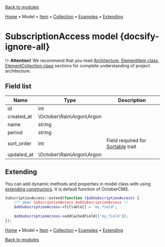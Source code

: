 [Back to modules](modules/home.md)

[Home](modules/subscription-period/home.md)
• Model
• [Item](modules/subscription-period/item/item.md)
• [Collection](modules/subscription-period/collection/collection.md)
• [Examples](modules/subscription-period/examples/examples.md)
• [Extending](modules/subscription-period/extending/extending.md)

# SubscriptionAccess model {docsify-ignore-all}

!> **Attention!**  We recommend that you read [Architecture](architecture/architecture), [ElementItem class](architecture/item-class/item-class.md),
[ElementCollection class](architecture/collection-class/collection-class.md) sections for complete understanding of  project architecture.

## Field list

|  Name | Type | Description |
|-------|------|--------|
|id|int|
|created_at|\October\Rain\Argon\Argon|
|name|string|
|period|string|
|sort_order|int|Field required for [Sortable](https://octobercms.com/docs/database/traits#sortable) trait|
|updated_at|\October\Rain\Argon\Argon|

## Extending

You can add dynamic methods and properties in model class with using [extending constructors](http://octobercms.com/docs/services/behaviors#constructor-extension).
It is default function of OctoberCMS.

```php
SubscriptionAccess::extend(function ($obSubscriptionAccess) {
    /** @var SubscriptionAccess $obSubscriptionAccess */
    $obSubscriptionAccess->fillable[] = 'my_field';
    
    $obSubscriptionAccess->addCachedField(['my_field']);
});
```

[Home](modules/subscription-period/home.md)
• Model
• [Item](modules/subscription-period/item/item.md)
• [Collection](modules/subscription-period/collection/collection.md)
• [Examples](modules/subscription-period/examples/examples.md)
• [Extending](modules/subscription-period/extending/extending.md)

[Back to modules](modules/home.md)
